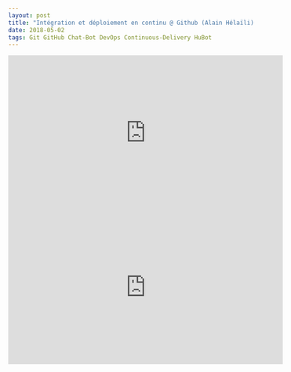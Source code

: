 ```yaml
---
layout: post
title: "Intégration et déploiement en continu @ Github (Alain Hélaïli) (french)"
date: 2018-05-02
tags: Git GitHub Chat-Bot DevOps Continuous-Delivery HuBot
---
```

<iframe width="560" height="315" src="https://www.youtube.com/embed/jCwzf9adAtE" frameborder="0" allow="autoplay; encrypted-media" allowfullscreen></iframe>

<iframe width="560" height="315" src="https://www.youtube.com/embed/Nu6dpYB7U1k" frameborder="0" allow="autoplay; encrypted-media" allowfullscreen></iframe>
